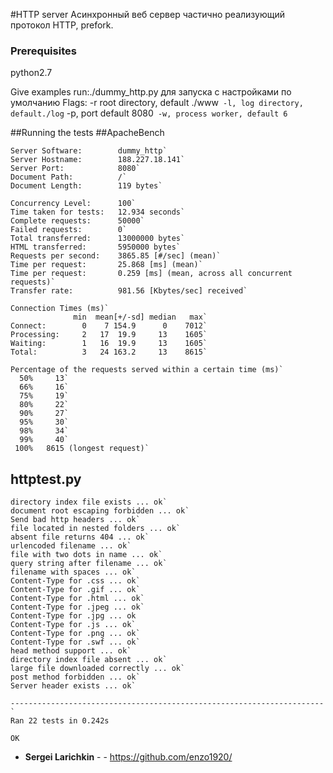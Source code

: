 #HTTP server
Асинхронный веб сервер частично реализующий протокол HTTP, prefork.


### Prerequisites

python2.7

Give examples
run:./dummy_http.py  для запуска с настройками по умолчанию
Flags:
-r  root directory, default  ./www`
-l, log directory, default./log`
-p, port  default   8080`
-w, process worker, default 6`

##Running the tests
##ApacheBench
```
Server Software:        dummy_http`
Server Hostname:        188.227.18.141`
Server Port:            8080`
Document Path:          /`
Document Length:        119 bytes`

Concurrency Level:      100`
Time taken for tests:   12.934 seconds`
Complete requests:      50000`
Failed requests:        0`
Total transferred:      13000000 bytes`
HTML transferred:       5950000 bytes`
Requests per second:    3865.85 [#/sec] (mean)`
Time per request:       25.868 [ms] (mean)`
Time per request:       0.259 [ms] (mean, across all concurrent requests)`
Transfer rate:          981.56 [Kbytes/sec] received`

Connection Times (ms)`
              min  mean[+/-sd] median   max`
Connect:        0    7 154.9      0    7012`
Processing:     2   17  19.9     13    1605`
Waiting:        1   16  19.9     13    1605`
Total:          3   24 163.2     13    8615`

Percentage of the requests served within a certain time (ms)`
  50%     13`
  66%     16`
  75%     19`
  80%     22`
  90%     27`
  95%     30`
  98%     34`
  99%     40`
 100%   8615 (longest request)`
```
## httptest.py
```
directory index file exists ... ok`
document root escaping forbidden ... ok`
Send bad http headers ... ok`
file located in nested folders ... ok`
absent file returns 404 ... ok`
urlencoded filename ... ok`
file with two dots in name ... ok`
query string after filename ... ok`
filename with spaces ... ok`
Content-Type for .css ... ok`
Content-Type for .gif ... ok`
Content-Type for .html ... ok`
Content-Type for .jpeg ... ok`
Content-Type for .jpg ... ok
Content-Type for .js ... ok`
Content-Type for .png ... ok`
Content-Type for .swf ... ok`
head method support ... ok`
directory index file absent ... ok`
large file downloaded correctly ... ok`
post method forbidden ... ok`
Server header exists ... ok`

----------------------------------------------------------------------`
Ran 22 tests in 0.242s

OK
```





* **Sergei Larichkin** - - https://github.com/enzo1920/


